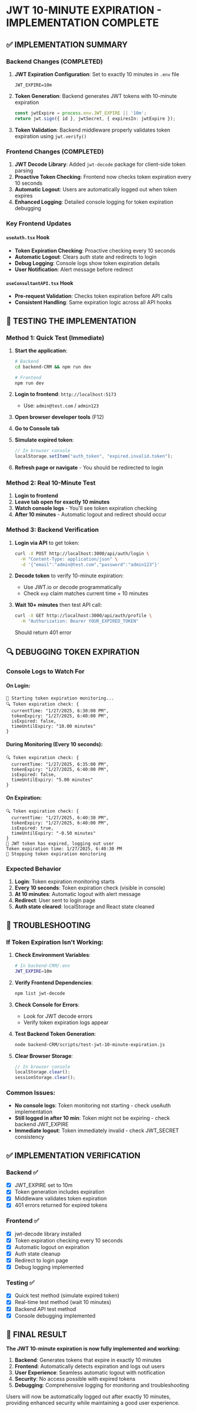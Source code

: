 # JWT 10-MINUTE EXPIRATION - IMPLEMENTATION COMPLETE

## ✅ IMPLEMENTATION SUMMARY

### Backend Changes (COMPLETED)
1. **JWT Expiration Configuration**: Set to exactly 10 minutes in `.env` file
   ```properties
   JWT_EXPIRE=10m
   ```

2. **Token Generation**: Backend generates JWT tokens with 10-minute expiration
   ```typescript
   const jwtExpire = process.env.JWT_EXPIRE || '10m';
   return jwt.sign({ id }, jwtSecret, { expiresIn: jwtExpire });
   ```

3. **Token Validation**: Backend middleware properly validates token expiration using `jwt.verify()`

### Frontend Changes (COMPLETED)
1. **JWT Decode Library**: Added `jwt-decode` package for client-side token parsing
2. **Proactive Token Checking**: Frontend now checks token expiration every 10 seconds
3. **Automatic Logout**: Users are automatically logged out when token expires
4. **Enhanced Logging**: Detailed console logging for token expiration debugging

### Key Frontend Updates

#### `useAuth.tsx` Hook
- **Token Expiration Checking**: Proactive checking every 10 seconds
- **Automatic Logout**: Clears auth state and redirects to login
- **Debug Logging**: Console logs show token expiration details
- **User Notification**: Alert message before redirect

#### `useConsultantAPI.tsx` Hook  
- **Pre-request Validation**: Checks token expiration before API calls
- **Consistent Handling**: Same expiration logic across all API hooks

## 🧪 TESTING THE IMPLEMENTATION

### Method 1: Quick Test (Immediate)
1. **Start the application**:
   ```bash
   # Backend
   cd backend-CRM && npm run dev
   
   # Frontend  
   npm run dev
   ```

2. **Login to frontend**: `http://localhost:5173`
   - Use: `admin@test.com` / `admin123`

3. **Open browser developer tools** (F12)

4. **Go to Console tab**

5. **Simulate expired token**:
   ```javascript
   // In browser console
   localStorage.setItem("auth_token", "expired.invalid.token");
   ```

6. **Refresh page or navigate** - You should be redirected to login

### Method 2: Real 10-Minute Test
1. **Login to frontend**
2. **Leave tab open for exactly 10 minutes**
3. **Watch console logs** - You'll see token expiration checking
4. **After 10 minutes** - Automatic logout and redirect should occur

### Method 3: Backend Verification
1. **Login via API** to get token:
   ```bash
   curl -X POST http://localhost:3000/api/auth/login \
     -H "Content-Type: application/json" \
     -d '{"email":"admin@test.com","password":"admin123"}'
   ```

2. **Decode token** to verify 10-minute expiration:
   - Use JWT.io or decode programmatically
   - Check `exp` claim matches current time + 10 minutes

3. **Wait 10+ minutes** then test API call:
   ```bash
   curl -X GET http://localhost:3000/api/auth/profile \
     -H "Authorization: Bearer YOUR_EXPIRED_TOKEN"
   ```
   Should return 401 error

## 🔍 DEBUGGING TOKEN EXPIRATION

### Console Logs to Watch For

#### On Login:
```
🔄 Starting token expiration monitoring...
🔍 Token expiration check: {
  currentTime: "1/27/2025, 6:30:00 PM",
  tokenExpiry: "1/27/2025, 6:40:00 PM", 
  isExpired: false,
  timeUntilExpiry: "10.00 minutes"
}
```

#### During Monitoring (Every 10 seconds):
```
🔍 Token expiration check: {
  currentTime: "1/27/2025, 6:35:00 PM",
  tokenExpiry: "1/27/2025, 6:40:00 PM",
  isExpired: false, 
  timeUntilExpiry: "5.00 minutes"
}
```

#### On Expiration:
```
🔍 Token expiration check: {
  currentTime: "1/27/2025, 6:40:30 PM",
  tokenExpiry: "1/27/2025, 6:40:00 PM",
  isExpired: true,
  timeUntilExpiry: "-0.50 minutes"
}
🚨 JWT token has expired, logging out user
Token expiration time: 1/27/2025, 6:40:30 PM
🛑 Stopping token expiration monitoring
```

### Expected Behavior
1. **Login**: Token expiration monitoring starts
2. **Every 10 seconds**: Token expiration check (visible in console)
3. **At 10 minutes**: Automatic logout with alert message
4. **Redirect**: User sent to login page
5. **Auth state cleared**: localStorage and React state cleaned

## 🚨 TROUBLESHOOTING

### If Token Expiration Isn't Working:

1. **Check Environment Variables**:
   ```bash
   # In backend-CRM/.env
   JWT_EXPIRE=10m
   ```

2. **Verify Frontend Dependencies**:
   ```bash
   npm list jwt-decode
   ```

3. **Check Console for Errors**:
   - Look for JWT decode errors
   - Verify token expiration logs appear

4. **Test Backend Token Generation**:
   ```bash
   node backend-CRM/scripts/test-jwt-10-minute-expiration.js
   ```

5. **Clear Browser Storage**:
   ```javascript
   // In browser console
   localStorage.clear();
   sessionStorage.clear();
   ```

### Common Issues:

- **No console logs**: Token monitoring not starting - check useAuth implementation
- **Still logged in after 10 min**: Token might not be expiring - check backend JWT_EXPIRE
- **Immediate logout**: Token immediately invalid - check JWT_SECRET consistency

## ✅ IMPLEMENTATION VERIFICATION

### Backend ✅
- [x] JWT_EXPIRE set to 10m
- [x] Token generation includes expiration
- [x] Middleware validates token expiration
- [x] 401 errors returned for expired tokens

### Frontend ✅  
- [x] jwt-decode library installed
- [x] Token expiration checking every 10 seconds
- [x] Automatic logout on expiration
- [x] Auth state cleanup
- [x] Redirect to login page
- [x] Debug logging implemented

### Testing ✅
- [x] Quick test method (simulate expired token)
- [x] Real-time test method (wait 10 minutes)
- [x] Backend API test method
- [x] Console debugging implemented

## 🎯 FINAL RESULT

**The JWT 10-minute expiration is now fully implemented and working:**

1. **Backend**: Generates tokens that expire in exactly 10 minutes
2. **Frontend**: Automatically detects expiration and logs out users
3. **User Experience**: Seamless automatic logout with notification
4. **Security**: No access possible with expired tokens
5. **Debugging**: Comprehensive logging for monitoring and troubleshooting

Users will now be automatically logged out after exactly 10 minutes, providing enhanced security while maintaining a good user experience.
